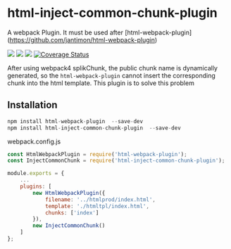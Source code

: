 # html-inject-common-chunk-plugin

A webpack Plugin. It must be used after [html-webpack-plugin] (https://github.com/jantimon/html-webpack-plugin)


<p>
    <a href="https://www.npmjs.com/package/html-inject-common-chunk-plugin"><img src="https://img.shields.io/npm/v/html-inject-common-chunk-plugin.svg?style=flat"></a>
    <a href="https://www.npmjs.com/package/html-inject-common-chunk-plugin"><img src="https://img.shields.io/npm/dm/html-inject-common-chunk-plugin.svg?style=flat"></a>
    <a href="https://travis-ci.org/caoren/html-inject-common-chunk-plugin"><img src="https://img.shields.io/travis/caoren/html-inject-common-chunk-plugin/master.svg?style=flat"></a>
    <a href='https://coveralls.io/github/caoren/html-inject-common-chunk-plugin?branch=master'><img src='https://coveralls.io/repos/github/caoren/html-inject-common-chunk-plugin/badge.svg?branch=master' alt='Coverage Status' /></a>
</p>


After using webpack4 splikChunk, the public chunk name is dynamically generated, so the `html-webpack-plugin` cannot insert the corresponding chunk into the html template. This plugin is to solve this problem


## Installation

```javascript
npm install html-webpack-plugin  --save-dev
npm install html-inject-common-chunk-plugin  --save-dev
```

webpack.config.js

```javascript
const HtmlWebpackPlugin = require('html-webpack-plugin');
const InjectCommonChunk = require('html-inject-common-chunk-plugin');

module.exports = {
    ...
    plugins: [
        new HtmlWebpackPlugin({
            filename: '../htmlprod/index.html',
            template: './htmltpl/index.html',
            chunks: ['index']
        }),
        new InjectCommonChunk()
    ]
};
